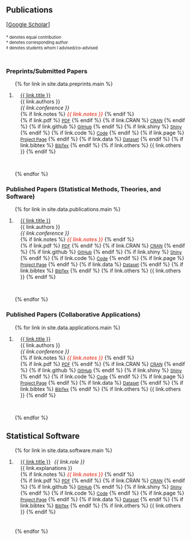 <br>

## Publications

<p style="margin:4px 0 18px;font-size:15px;">
[<a href="https://scholar.google.com/citations?user=E4S3q1gAAAAJ&hl=en"
  target="_blank" rel="noopener">Google&nbsp;Scholar</a>]
</p>

<style>
  .auth-notes{
    font-size:0.8em;   
    line-height:1.3;    
    display:inline-block;
    margin-bottom:2em;
  }
</style>

<div class="auth-notes">
  * denotes equal contribution<br>
  &dagger; denotes corresponding author<br>
  &Dagger; denotes students whom I advised/co-advised
</div>

### Preprints/Submitted Papers

<div class="publications">
<ol class="bibliography">
  
{% for link in site.data.preprints.main %}

<li>
<div class="pub-row">
 <div class="col-sm-12" style="position:relative;padding-right:15px;padding-left:15px;">
  <div class="title"><a href="{{ link.paper }}">{{ link.title }}</a></div>
  <div class="author">{{ link.authors }}</div>
  <div class="periodical"><em>{{ link.conference }}</em>
  </div>
   <div class="links">
     {% if link.notes %} 
      <strong> <i style="color:#e74d3c; font-weight:600">{{ link.notes }}</i></strong>
      {% endif %}
    </div>
    <div class="links">
      {% if link.pdf %} 
      <a href="{{ link.pdf }}" class="btn btn-sm z-depth-0" role="button" target="_blank" style="font-size:12px;">PDF</a>
      {% endif %}
      {% if link.CRAN %} 
      <a href="{{ link.CRAN }}" class="btn btn-sm z-depth-0" role="button" target="_blank" style="font-size:12px;">CRAN</a>
      {% endif %}
      {% if link.github %} 
      <a href="{{ link.github }}" class="btn btn-sm z-depth-0" role="button" target="_blank" style="font-size:12px;">GitHub</a>
      {% endif %}
      {% if link.shiny %} 
      <a href="{{ link.shiny }}" class="btn btn-sm z-depth-0" role="button" target="_blank" style="font-size:12px;">Shiny</a>
      {% endif %}
      {% if link.code %} 
      <a href="{{ link.code }}" class="btn btn-sm z-depth-0" role="button" target="_blank" style="font-size:12px;">Code</a>
      {% endif %}
      {% if link.page %} 
      <a href="{{ link.page }}" class="btn btn-sm z-depth-0" role="button" target="_blank" style="font-size:12px;">Project Page</a>
      {% endif %}
      {% if link.data %} 
      <a href="{{ link.data }}" class="btn btn-sm z-depth-0" role="button" target="_blank" style="font-size:12px;">Dataset</a>
      {% endif %}
      {% if link.bibtex %} 
      <a href="{{ link.bibtex }}" class="btn btn-sm z-depth-0" role="button" target="_blank" style="font-size:12px;">BibTex</a>
      {% endif %}
      {% if link.others %} 
      {{ link.others }}
      {% endif %}
    </div>
  </div>
</div>
</li>

<span style="display:block; height:16px;"></span>

{% endfor %}

</ol>
</div>

### Published Papers (Statistical Methods, Theories, and Software)

<div class="publications">
<ol class="bibliography">

{% for link in site.data.publications.main %}

<li>
<div class="pub-row">
  <div class="col-sm-12" style="position:relative;padding-right:15px;padding-left:15px;">
  <div class="title"><a href="{{ link.paper }}">{{ link.title }}</a></div>
  <div class="author">{{ link.authors }}</div>
  <div class="periodical"><em>{{ link.conference }}</em>
  </div>
    <div class="links">
     {% if link.notes %} 
      <strong> <i style="color:#e74d3c; font-weight:600">{{ link.notes }}</i></strong>
      {% endif %}
    </div>
    <div class="links">
      {% if link.pdf %} 
      <a href="{{ link.pdf }}" class="btn btn-sm z-depth-0" role="button" target="_blank" style="font-size:12px;">PDF</a>
      {% endif %}
      {% if link.CRAN %} 
      <a href="{{ link.CRAN }}" class="btn btn-sm z-depth-0" role="button" target="_blank" style="font-size:12px;">CRAN</a>
      {% endif %}
      {% if link.github %} 
      <a href="{{ link.github }}" class="btn btn-sm z-depth-0" role="button" target="_blank" style="font-size:12px;">GitHub</a>
      {% endif %}
      {% if link.shiny %} 
      <a href="{{ link.shiny }}" class="btn btn-sm z-depth-0" role="button" target="_blank" style="font-size:12px;">Shiny</a>
      {% endif %}
      {% if link.code %} 
      <a href="{{ link.code }}" class="btn btn-sm z-depth-0" role="button" target="_blank" style="font-size:12px;">Code</a>
      {% endif %}
      {% if link.page %} 
      <a href="{{ link.page }}" class="btn btn-sm z-depth-0" role="button" target="_blank" style="font-size:12px;">Project Page</a>
      {% endif %}
      {% if link.data %} 
      <a href="{{ link.data }}" class="btn btn-sm z-depth-0" role="button" target="_blank" style="font-size:12px;">Dataset</a>
      {% endif %}
      {% if link.bibtex %} 
      <a href="{{ link.bibtex }}" class="btn btn-sm z-depth-0" role="button" target="_blank" style="font-size:12px;">BibTex</a>
      {% endif %}
      {% if link.others %} 
      {{ link.others }}
      {% endif %}
    </div>
  </div>
</div>
</li>

<span style="display:block; height:16px;"></span>

{% endfor %}

</ol>
</div>

### Published Papers (Collaborative Applications)

<div class="publications">
<ol class="bibliography">

{% for link in site.data.applications.main %}

<li>
<div class="pub-row">
  <div class="col-sm-12" style="position:relative;padding-right:15px;padding-left:15px;">
  <div class="title"><a href="{{ link.paper }}">{{ link.title }}</a></div>
  <div class="author">{{ link.authors }}</div>
  <div class="periodical"><em>{{ link.conference }}</em>
  </div>
    <div class="links">
     {% if link.notes %} 
      <strong> <i style="color:#e74d3c; font-weight:600">{{ link.notes }}</i></strong>
      {% endif %}
    </div>
    <div class="links">
      {% if link.pdf %} 
      <a href="{{ link.pdf }}" class="btn btn-sm z-depth-0" role="button" target="_blank" style="font-size:12px;">PDF</a>
      {% endif %}
      {% if link.CRAN %} 
      <a href="{{ link.CRAN }}" class="btn btn-sm z-depth-0" role="button" target="_blank" style="font-size:12px;">CRAN</a>
      {% endif %}
      {% if link.github %} 
      <a href="{{ link.github }}" class="btn btn-sm z-depth-0" role="button" target="_blank" style="font-size:12px;">GitHub</a>
      {% endif %}
      {% if link.shiny %} 
      <a href="{{ link.shiny }}" class="btn btn-sm z-depth-0" role="button" target="_blank" style="font-size:12px;">Shiny</a>
      {% endif %}
      {% if link.code %} 
      <a href="{{ link.code }}" class="btn btn-sm z-depth-0" role="button" target="_blank" style="font-size:12px;">Code</a>
      {% endif %}
      {% if link.page %} 
      <a href="{{ link.page }}" class="btn btn-sm z-depth-0" role="button" target="_blank" style="font-size:12px;">Project Page</a>
      {% endif %}
      {% if link.data %} 
      <a href="{{ link.data }}" class="btn btn-sm z-depth-0" role="button" target="_blank" style="font-size:12px;">Dataset</a>
      {% endif %}
      {% if link.bibtex %} 
      <a href="{{ link.bibtex }}" class="btn btn-sm z-depth-0" role="button" target="_blank" style="font-size:12px;">BibTex</a>
      {% endif %}
      {% if link.others %} 
      {{ link.others }}
      {% endif %}
    </div>
  </div>
</div>
</li>

<span style="display:block; height:16px;"></span>

{% endfor %}

</ol>
</div>

## Statistical Software

<div class="publications">
<ol class="bibliography">

{% for link in site.data.software.main %}

<li>
<div class="pub-row">
  <div class="col-sm-12" style="position:relative;padding-right:15px;padding-left:15px;">
  <div style="display:flex; align-items:baseline; gap:0.6rem;">
  <div class="title"><a href="{{ link.paper }}">{{ link.title }}</a></div>
  <div class="periodical"><em>{{ link.role }}</em></div>
  </div>
  <div class="periodical">{{ link.explanations }}
  </div>
    <div class="links">
     {% if link.notes %} 
      <strong> <i style="color:#e74d3c; font-weight:600">{{ link.notes }}</i></strong>
      {% endif %}
    </div>
    <div class="links">
      {% if link.pdf %} 
      <a href="{{ link.pdf }}" class="btn btn-sm z-depth-0" role="button" target="_blank" style="font-size:12px;">PDF</a>
      {% endif %}
      {% if link.CRAN %} 
      <a href="{{ link.CRAN }}" class="btn btn-sm z-depth-0" role="button" target="_blank" style="font-size:12px;">CRAN</a>
      {% endif %}
      {% if link.github %} 
      <a href="{{ link.github }}" class="btn btn-sm z-depth-0" role="button" target="_blank" style="font-size:12px;">GitHub</a>
      {% endif %}
      {% if link.shiny %} 
      <a href="{{ link.shiny }}" class="btn btn-sm z-depth-0" role="button" target="_blank" style="font-size:12px;">Shiny</a>
      {% endif %}
      {% if link.code %} 
      <a href="{{ link.code }}" class="btn btn-sm z-depth-0" role="button" target="_blank" style="font-size:12px;">Code</a>
      {% endif %}
      {% if link.page %} 
      <a href="{{ link.page }}" class="btn btn-sm z-depth-0" role="button" target="_blank" style="font-size:12px;">Project Page</a>
      {% endif %}
      {% if link.data %} 
      <a href="{{ link.data }}" class="btn btn-sm z-depth-0" role="button" target="_blank" style="font-size:12px;">Dataset</a>
      {% endif %}
      {% if link.bibtex %} 
      <a href="{{ link.bibtex }}" class="btn btn-sm z-depth-0" role="button" target="_blank" style="font-size:12px;">BibTex</a>
      {% endif %}
      {% if link.others %} 
      {{ link.others }}
      {% endif %}
    </div>
  </div>
</div>
</li>

<span style="display:block; height:8px;"></span>

{% endfor %}

</ol>
</div>
